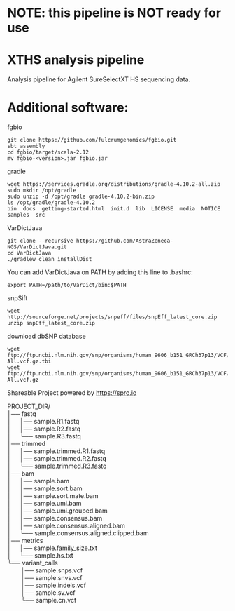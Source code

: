 # **NOTE: this pipeline is NOT ready for use**

# XTHS analysis pipeline

Analysis pipeline for Agilent SureSelectXT HS sequencing data.


# Additional software:
fgbio

```
git clone https://github.com/fulcrumgenomics/fgbio.git
sbt assembly
cd fgbio/target/scala-2.12
mv fgbio-<version>.jar fgbio.jar
```

gradle

```
wget https://services.gradle.org/distributions/gradle-4.10.2-all.zip
sudo mkdir /opt/gradle
sudo unzip -d /opt/gradle gradle-4.10.2-bin.zip
ls /opt/gradle/gradle-4.10.2
bin  docs  getting-started.html  init.d  lib  LICENSE  media  NOTICE  samples  src
```

VarDictJava

```
git clone --recursive https://github.com/AstraZeneca-NGS/VarDictJava.git
cd VarDictJava
./gradlew clean installDist
```

You can add VarDictJava on PATH by adding this line to .bashrc:

```
export PATH=/path/to/VarDict/bin:$PATH
```

snpSift
```
wget http://sourceforge.net/projects/snpeff/files/snpEff_latest_core.zip
unzip snpEff_latest_core.zip
```

download dbSNP database
```
wget ftp://ftp.ncbi.nlm.nih.gov/snp/organisms/human_9606_b151_GRCh37p13/VCF/00-All.vcf.gz.tbi
wget ftp://ftp.ncbi.nlm.nih.gov/snp/organisms/human_9606_b151_GRCh37p13/VCF/00-All.vcf.gz
```


Shareable Project powered by <https://spro.io>

PROJECT_DIR/    
│── fastq    
│&nbsp;&nbsp;&nbsp;&nbsp;&nbsp;│── sample.R1.fastq    
│&nbsp;&nbsp;&nbsp;&nbsp;&nbsp;│── sample.R2.fastq    
│&nbsp;&nbsp;&nbsp;&nbsp;&nbsp;└── sample.R3.fastq     
│── trimmed    
│&nbsp;&nbsp;&nbsp;&nbsp;&nbsp;│── sample.trimmed.R1.fastq    
│&nbsp;&nbsp;&nbsp;&nbsp;&nbsp;│── sample.trimmed.R2.fastq    
│&nbsp;&nbsp;&nbsp;&nbsp;&nbsp;└── sample.trimmed.R3.fastq    
│── bam    
│&nbsp;&nbsp;&nbsp;&nbsp;&nbsp;│── sample.bam    
│&nbsp;&nbsp;&nbsp;&nbsp;&nbsp;│── sample.sort.bam    
│&nbsp;&nbsp;&nbsp;&nbsp;&nbsp;│── sample.sort.mate.bam     
│&nbsp;&nbsp;&nbsp;&nbsp;&nbsp;│── sample.umi.bam    
│&nbsp;&nbsp;&nbsp;&nbsp;&nbsp;│── sample.umi.grouped.bam    
│&nbsp;&nbsp;&nbsp;&nbsp;&nbsp;│── sample.consensus.bam     
│&nbsp;&nbsp;&nbsp;&nbsp;&nbsp;│── sample.consensus.aligned.bam    
│&nbsp;&nbsp;&nbsp;&nbsp;&nbsp;└── sample.consensus.aligned.clipped.bam    
│── metrics    
│&nbsp;&nbsp;&nbsp;&nbsp;&nbsp;│── sample.family_size.txt    
│&nbsp;&nbsp;&nbsp;&nbsp;&nbsp;└── sample.hs.txt    
└── variant_calls    
&nbsp;&nbsp;&nbsp;&nbsp;&nbsp;&nbsp;&nbsp;&nbsp;│── sample.snps.vcf    
&nbsp;&nbsp;&nbsp;&nbsp;&nbsp;&nbsp;&nbsp;&nbsp;│── sample.snvs.vcf    
&nbsp;&nbsp;&nbsp;&nbsp;&nbsp;&nbsp;&nbsp;&nbsp;│── sample.indels.vcf    
&nbsp;&nbsp;&nbsp;&nbsp;&nbsp;&nbsp;&nbsp;&nbsp;│── sample.sv.vcf    
&nbsp;&nbsp;&nbsp;&nbsp;&nbsp;&nbsp;&nbsp;&nbsp;└── sample.cn.vcf    
